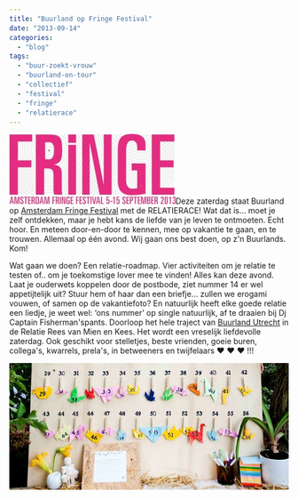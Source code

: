 ```yaml
---
title: "Buurland op Fringe Festival"
date: "2013-09-14"
categories: 
  - "blog"
tags: 
  - "buur-zoekt-vrouw"
  - "buurland-on-tour"
  - "collectief"
  - "festival"
  - "fringe"
  - "relatierace"
---
```


[![fringe logo](images/fringe-logo-300x126.jpg)](https://www.facebook.com/events/555134421203157/?fref=ts)Deze zaterdag staat Buurland op [Amsterdam Fringe Festival](https://www.facebook.com/AmsterdamFringeFestival?ref=stream&directed_target_id=0) met de RELATIERACE! Wat dat is... moet je zelf ontdekken, maar je hebt kans de liefde van je leven te ontmoeten. Echt hoor. En meteen door-en-door te kennen, mee op vakantie te gaan, en te trouwen. Allemaal op één avond. Wij gaan ons best doen, op z'n Buurlands. Kom!

Wat gaan we doen? Een relatie-roadmap. Vier activiteiten om je relatie te testen of.. om je toekomstige lover mee te vinden! Alles kan deze avond. Laat je ouderwets koppelen door de postbode, ziet nummer 14 er wel appetijtelijk uit? Stuur hem of haar dan een briefje… zullen we erogami vouwen, of samen op de vakantiefoto? En natuurlijk heeft elke goede relatie een liedje, je weet wel: ‘ons nummer’ op single natuurlijk, af te draaien bij Dj Captain Fisherman'spants. Doorloop het hele traject van [Buurland Utrecht](https://www.facebook.com/buurland.utrecht?ref=hl&directed_target_id=0) in de Relatie Rees van Mien en Kees. Het wordt een vreselijk liefdevolle zaterdag. Ook geschikt voor stelletjes, beste vrienden, goeie buren, collega's, kwarrels, prela's, in betweeners en twijfelaars ♥ ♥ ♥ !!!

![relatierace](images/relatierace.jpg)
